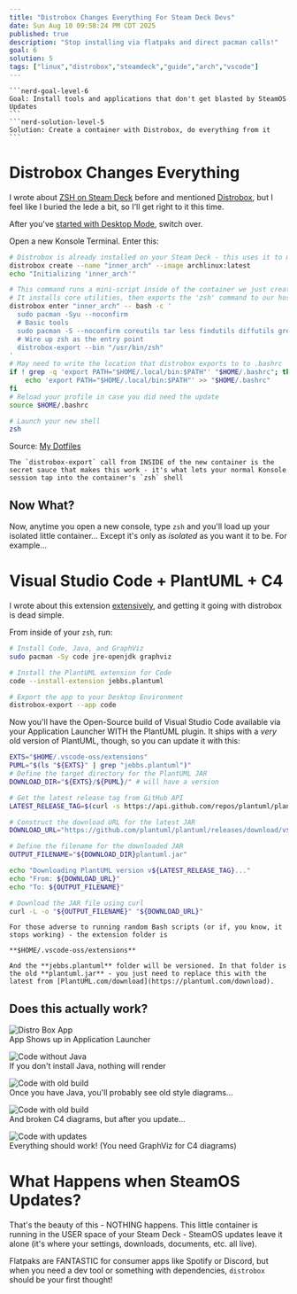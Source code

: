 ```yaml
---
title: "Distrobox Changes Everything For Steam Deck Devs"
date: Sun Aug 10 09:58:24 PM CDT 2025
published: true
description: "Stop installing via flatpaks and direct pacman calls!"
goal: 6
solution: 5
tags: ["linux","distrobox","steamdeck","guide","arch","vscode"]
---
```

````flare
```nerd-goal-level-6
Goal: Install tools and applications that don't get blasted by SteamOS Updates
```
```nerd-solution-level-5
Solution: Create a container with Distrobox, do everything from it
```
````

# Distrobox Changes Everything

I wrote about [ZSH on Steam Deck](#steamdeck/guides/zsh-on-steamos) before and mentioned [Distrobox](https://github.com/89luca89/distrobox), but I feel like I buried the lede a bit, so I'll get right to it this time.

After you've [started with Desktop Mode](#/steamdeck/guides/desktop-mode-sudo-password),  switch over.

Open a new Konsole Terminal. Enter this:

```bash
# Distrobox is already installed on your Steam Deck - this uses it to make a new Arch Linux container
distrobox create --name "inner_arch" --image archlinux:latest
echo "Initializing 'inner_arch'"

# This command runs a mini-script inside of the container we just created
# It installs core utilities, then exports the 'zsh' command to our host
distrobox enter "inner_arch" -- bash -c '
  sudo pacman -Syu --noconfirm
  # Basic tools
  sudo pacman -S --noconfirm coreutils tar less findutils diffutils grep sed gawk util-linux procps-ng base-devel git zsh
  # Wire up zsh as the entry point
  distrobox-export --bin "/usr/bin/zsh"
'
# May need to write the location that distrobox exports to to .bashrc
if ! grep -q 'export PATH="$HOME/.local/bin:$PATH"' "$HOME/.bashrc"; then
    echo 'export PATH="$HOME/.local/bin:$PATH"' >> "$HOME/.bashrc"
fi
# Reload your profile in case you did need the update
source $HOME/.bashrc

# Launch your new shell
zsh
```
Source: [My Dotfiles](https://github.com/Flare576/dotfiles/blob/main/setup/NIX/steamdeck.sh#L49-L63)

```flare
The `distrobox-export` call from INSIDE of the new container is the secret sauce that makes this work - it's what lets your normal Konsole session tap into the container's `zsh` shell
```

## Now What?

Now, anytime you open a new console, type `zsh` and you'll load up your isolated little container... Except it's only as _isolated_ as you want it to be. For example...

# Visual Studio Code + PlantUML + C4

I wrote about this extension [extensively](#/programming/uml), and getting it going with distrobox is dead simple.

From inside of your `zsh`, run:

```bash
# Install Code, Java, and GraphViz
sudo pacman -Sy code jre-openjdk graphviz

# Install the PlantUML extension for Code
code --install-extension jebbs.plantuml

# Export the app to your Desktop Environment
distrobox-export --app code
```

Now you'll have the Open-Source build of Visual Studio Code available via your Application Launcher WITH the PlantUML plugin. It ships with a _very_ old version of PlantUML, though, so you can update it with this:

```bash
EXTS="$HOME/.vscode-oss/extensions"
PUML="$(ls "${EXTS}" | grep "jebbs.plantuml")"
# Define the target directory for the PlantUML JAR
DOWNLOAD_DIR="${EXTS}/${PUML}/" # will have a version

# Get the latest release tag from GitHub API
LATEST_RELEASE_TAG=$(curl -s https://api.github.com/repos/plantuml/plantuml/releases/latest | grep "tag_name" | cut -d : -f 2 | tr -d \"\, | tr -d ' ' | tr -d 'v')

# Construct the download URL for the latest JAR
DOWNLOAD_URL="https://github.com/plantuml/plantuml/releases/download/v${LATEST_RELEASE_TAG}/plantuml-${LATEST_RELEASE_TAG}.jar"

# Define the filename for the downloaded JAR
OUTPUT_FILENAME="${DOWNLOAD_DIR}plantuml.jar"

echo "Downloading PlantUML version v${LATEST_RELEASE_TAG}..."
echo "From: ${DOWNLOAD_URL}"
echo "To: ${OUTPUT_FILENAME}"

# Download the JAR file using curl
curl -L -o "${OUTPUT_FILENAME}" "${DOWNLOAD_URL}"
```

```flare
For those adverse to running random Bash scripts (or if, you know, it stops working) - the extension folder is

**$HOME/.vscode-oss/extensions**

And the **jebbs.plantuml** folder will be versioned. In that folder is the old **plantuml.jar** - you just need to replace this with the latest from [PlantUML.com/download](https://plantuml.com/download).
```

## Does this actually work?

![Distro Box App](/images/thumbnail/distrobox_app.png)  
App Shows up in Application Launcher

![Code without Java](/images/thumbnail/distrobox_no_java.png)  
If you don't install Java, nothing will render

![Code with old build](images/thumbnail/distrobox_old.png)  
Once you have Java, you'll probably see old style diagrams...

![Code with old build](images/thumbnail/distrobox_old_2.png)  
And broken C4 diagrams, but after you update...

![Code with updates](images/thumbnail/distrobox_c4.png)  
Everything should work! (You need GraphViz for C4 diagrams)

# What Happens when SteamOS Updates?

That's the beauty of this - NOTHING happens. This little container is running in the USER space of your Steam Deck - SteamOS updates leave it alone (it's where your settings, downloads, documents, etc. all live).

Flatpaks are FANTASTIC for consumer apps like Spotify or Discord, but when you need a dev tool or something with dependencies, `distrobox` should be your first thought!
